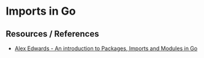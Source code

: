 # Imports in Go

## Resources / References

- [Alex Edwards - An introduction to Packages, Imports and Modules in Go](https://www.alexedwards.net/blog/an-introduction-to-packages-imports-and-modules)
